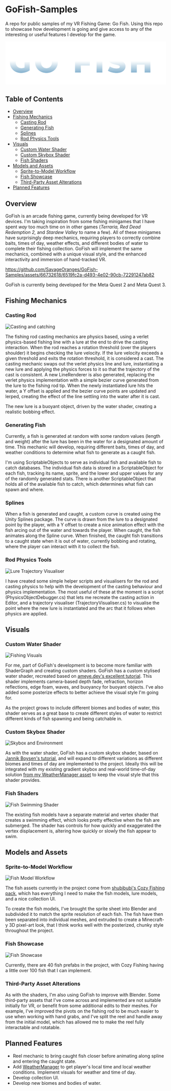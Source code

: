 # GoFish-Samples
A repo for public samples of my VR Fishing Game: Go Fish. Using this repo to showcase how development is going and give access to any of the interesting or useful features I develop for the game.

<p align="center">
  <img alt="gofish-logo" src="GoFish/UI/GoFish_LogoV2.png">
</p>

## Table of Contents

- [Overview](#overview)
- [Fishing Mechanics](#fishing-mechanics)
    - [Casting Rod](#casting-rod)
    - [Generating Fish](#generating-fish)
    - [Splines](#splines)
    - [Rod Physics Tools](#rod-physics-tools)
- [Visuals](#visuals)
    - [Custom Water Shader](#custom-water-shader)
    - [Custom Skybox Shader](#custom-skybox-shader)
    - [Fish Shaders](#fish-shaders)
- [Models and Assets](#models-and-assets)
    - [Sprite-to-Model Workflow](#sprite-to-model-workflow)
    - [Fish Showcase](#fish-showcase)
    - [Third-Party Asset Alterations](#third-party-asset-alterations)
- [Planned Features](#planned-features)

## Overview

GoFish is an arcade fishing game, currently being developed for VR devices. I'm taking inspiration from some fishing minigames that I have spent _way_ too much time on in other games (_Terraria, Red Dead Redemption 2,_ and _Stardew Valley_ to name a few). All of these minigames have surprisingly deep mechanics, requiring players to correctly combine baits, times of day, weather effects, and different bodies of water to complete their fishing collection. GoFish will implement the same mechanics, combined with a unique visual style, and the enhanced interactivity and immersion of hand-tracked VR. 

https://github.com/SavageOranges/GoFish-Samples/assets/66732618/6519fc2a-d493-4e02-90cb-72291247ab82

GoFish is currently being developed for the Meta Quest 2 and Meta Quest 3.

## Fishing Mechanics

### Casting Rod
![Casting and catching](https://github.com/SavageOranges/GoFish-Samples/blob/may-progress/ReadmeAssets/GIFs/CatchingFish_InDev_gif.gif)

The fishing rod casting mechanics are physics based, using a verlet physics-based fishing line with a lure at the end to drive the casting interaction. When the rod reaches a rotation threshold (over the players shoulder) it begins checking the lure velocity. If the lure velocity exceeds a given threshold and exits the rotation threshold, it is considered a cast. The casting mechanic swaps out the verlet physics line and lure, instantiating a new lure and applying the physics forces to it so that the trajectory of the cast is consistent. A new LineRenderer is also generated, replacing the verlet physics implementation with a simple bezier curve generated from the lure to the fishing rod tip. When the newly instantiated lure hits the water, a Y offset is applied and the bezier curve points are updated and lerped, creating the effect of the line settling into the water after it is cast. 

The new lure is a buoyant object, driven by the water shader, creating a realistic bobbing effect.

### Generating Fish

Currently, a fish is generated at random with some random values (length and weight) after the lure has been in the water for a designated amount of time. This mechanic will develop, requiring different baits, times of day, and weather conditions to determine what fish to generate as a caught fish.

I'm using ScriptableObjects to serve as individual fish and available fish to catch databases. The individual fish data is stored in a ScriptableObject for each fish, tracking its name, sprite, and the lower and upper values for any of the randomly generated stats. There is another ScriptableObject that holds all of the available fish to catch, which determines what fish can spawn and where.

### Splines

When a fish is generated and caught, a custom curve is created using the Unity Splines package. The curve is drawn from the lure to a designated point by the player, with a Y offset to create a nice animation effect with the fish arcing out of the water and towards the player. When caught, the fish animates along the Spline curve. When finished, the caught fish transitions to a caught state when it is out of water, currently bobbing and rotating, where the player can interact with it to collect the fish. 

### Rod Physics Tools

![Lure Trajectory Visualiser](https://github.com/SavageOranges/GoFish-Samples/blob/may-progress/ReadmeAssets/GIFs/trajectorycast_vr_gif.gif)

I have created some simple helper scripts and visualisers for the rod and casting physics to help with the development of the casting behaviour and physics implementation. The most useful of these at the moment is a script (PhysicsObjectDebugger.cs) that lets me recreate the casting action in Editor, and a trajectory visualiser (TrajectoryVisualiser.cs) to visualise the point where the new lure is instantiated and the arc that it follows when physics are applied.

## Visuals

### Custom Water Shader

![Fishing Visuals](https://github.com/SavageOranges/GoFish-Samples/blob/may-progress/ReadmeAssets/GIFs/FishingProject_VisualsTest_gif.gif)

For me, part of GoFish's development is to become more familiar with ShaderGraph and creating custom shaders. GoFish has a custom stylised water shader, recreated based on [ameye.dev's excellent tutorial](https://ameye.dev/notes/stylized-water-shader/). This shader implements camera-based depth fade, refraction, horizon reflections, edge foam, waves, and buoyancy for buoyant objects. I've also added some posterize effects to better achieve the visual style I'm going for. 

As the project grows to include different biomes and bodies of water, this shader serves as a great base to create different styles of water to restrict different kinds of fish spawning and being catchable in.

### Custom Skybox Shader

![Skybox and Environment](https://github.com/SavageOranges/GoFish-Samples/blob/may-progress/ReadmeAssets/GIFs/DemoIsland_Showcase_gif.gif)

As with the water shader, GoFish has a custom skybox shader, based on [Jannik Boysen's tutorial](https://jannikboysen.de/reaching-for-the-stars/), and will expand to different variations as different biomes and times of day are implemented to the project. Ideally this will be integrated with my existing gradient skybox and real-world time-of-day solution [from my WeatherManager asset](https://github.com/SavageOranges/WeatherManager) to keep the visual style that this shader provides.

### Fish Shaders

![Fish Swimming Shader](https://github.com/SavageOranges/GoFish-Samples/blob/may-progress/ReadmeAssets/GIFs/FishSwimming_Showcase_gif.gif)

The existing fish models have a separate material and vertex shader that creates a swimming effect, which looks pretty effective when the fish are submerged. The shader has controls for how quickly and exaggerated the vertex displacement is, altering how quickly or slowly the fish appear to swim.  

## Models and Assets

### Sprite-to-Model Workflow

![Fish Model Workflow](https://github.com/SavageOranges/GoFish-Samples/blob/may-progress/ReadmeAssets/GIFs/fish-catalogue_gif.gif)

The fish assets currently in the project come from [shubibubi's Cozy Fishing pack](https://shubibubi.itch.io/cozy-fishing), which has everything I need to make the fish models, lure models, and a nice collection UI. 

To create the fish models, I've brought the sprite sheet into Blender and subdivided it to match the sprite resolution of each fish. The fish have then been separated into individual meshes, and extruded to create a Minecraft-y 3D pixel-art look, that I think works well with the posterized, chunky style throughout the project.

### Fish Showcase

![Fish Showcase](https://github.com/SavageOranges/GoFish-Samples/blob/may-progress/ReadmeAssets/GIFs/40Fish_Showcase_gif.gif)

Currently, there are 40 fish prefabs in the project, with Cozy Fishing having a little over 100 fish that I can implement.

### Third-Party Asset Alterations

As with the shaders, I'm also using GoFish to improve with Blender. Some third-party assets that I've come across and implemented are not suitable initially for VR, or benefit from some additional edits to their meshes. For example, I've improved the pivots on the fishing rod to be much easier to use when working with hand grabs, and I've split the reel and handle away from the initial model, which has allowed me to make the reel fully interactable and rotatable.

## Planned Features

* Reel mechanic to bring caught fish closer before animating along spline and entering the caught state.
* Add [WeatherManager](https://github.com/SavageOranges/WeatherManager) to get player's local time and local weather conditions. Implement visuals for weather and time of day.
* Develop collection UI.
* Develop new biomes and bodies of water.
